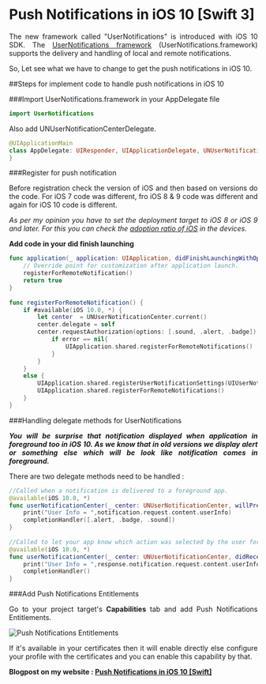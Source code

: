 # Push Notifications in iOS 10 [Swift 3]

<p align="justify">The new framework called "UserNotifications"	is introduced with iOS 10 SDK. The <a href="https://developer.apple.com/reference/usernotifications" target="_blank">UserNotifications framework</a> (UserNotifications.framework) supports the delivery and handling of local and remote notifications.

So, Let see what we have to change to get the push notifications in iOS 10.
</p>

##Steps for implement code to handle push notifications in iOS 10

###Import UserNotifications.framework in your AppDelegate file

```swift
import UserNotifications
```
Also add UNUserNotificationCenterDelegate.

```swift
@UIApplicationMain
class AppDelegate: UIResponder, UIApplicationDelegate, UNUserNotificationCenterDelegate {
}
```
###Register for push notification

<p align="justify">Before registration check the version of iOS and then based on versions do the code. For iOS 7 code was different, fro iOS 8 & 9 code was different and again for iOS 10 code is different.</p>

<p align="justify"><em>As per my opinion you have to set the deployment target to iOS 8 or iOS 9 and later. For this you can check the <a href="https://developer.apple.com/support/app-store/" target="_blank">adoption ratio of iOS</a> in the devices.</em></p>

<strong>Add code in your did finish launching</strong>

```swift
func application(_ application: UIApplication, didFinishLaunchingWithOptions launchOptions: [UIApplicationLaunchOptionsKey: Any]?) -> Bool {
    // Override point for customization after application launch.
    registerForRemoteNotification()        
    return true
}
 
func registerForRemoteNotification() {
    if #available(iOS 10.0, *) {
        let center  = UNUserNotificationCenter.current()
        center.delegate = self
        center.requestAuthorization(options: [.sound, .alert, .badge]) { (granted, error) in
            if error == nil{
                UIApplication.shared.registerForRemoteNotifications()
            }
        }
    }
    else {
        UIApplication.shared.registerUserNotificationSettings(UIUserNotificationSettings(types: [.sound, .alert, .badge], categories: nil))
        UIApplication.shared.registerForRemoteNotifications()
    }
}
```

###Handling delegate methods for UserNotifications

<p align="justify"><strong><em>You will be surprise that notification displayed when application in foreground too in iOS 10. As we know that in old versions we display alert or something else which will be look like notification comes in foreground.</em></strong></p>

There are two delegate methods need to be handled :

```swift
//Called when a notification is delivered to a foreground app.
@available(iOS 10.0, *)
func userNotificationCenter(_ center: UNUserNotificationCenter, willPresent notification: UNNotification, withCompletionHandler completionHandler: @escaping (UNNotificationPresentationOptions) -> Void) {
    print("User Info = ",notification.request.content.userInfo)
    completionHandler([.alert, .badge, .sound])
}
 
//Called to let your app know which action was selected by the user for a given notification.    
@available(iOS 10.0, *)
func userNotificationCenter(_ center: UNUserNotificationCenter, didReceive response: UNNotificationResponse, withCompletionHandler completionHandler: @escaping () -> Void) {
    print("User Info = ",response.notification.request.content.userInfo)
    completionHandler()
}
```

###Add Push Notifications Entitlements

<p align="justify">Go to your project target's <strong>Capabilities</strong> tab and add Push Notifications Entitlements.</p>

<img src="http://ashishkakkad.com/wp-content/uploads/2016/09/Push-Notifications-Entitlements.png" alt="Push Notifications Entitlements" />

<p align="justify">If it's available in your certificates then it will enable directly else configure your profile with the certificates and you can enable this capability by that.</p>

<b>Blogpost on my website : <a href="http://ashishkakkad.com/2016/09/push-notifications-in-ios-10-swift/" target="_blank">Push Notifications in iOS 10 [Swift]</a><b>
